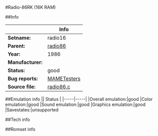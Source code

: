 #Radio-86RK (16K RAM)

##Info

||Info|
|-----|-----|
|**Setname:**|radio16
|**Parent:**|[radio86](radio86.md)
|**Year:**|1986
|**Manufacturer:**|<unknown>
|**Status:**|good
|**Bug reports:**|[MAMETesters](http://mametesters.org/view_all_set.php?type=1&temporary=y&search=radio86.c)
|**Source file:**|[radio86.c](https://github.com/mamedev/mame/blob/master/src/mess/drivers/radio86.c)

##Emulation info
|| Status |
|-----|-----|
|Overall emulation:|good
|Color emulation:|good
|Sound emulation:|good
|Graphics emulation:|good
|Savestates:|unsupported

##Tech info

##Romset info

<!--- START OF EDITED COMMENT DO NOT TOUCH TEXT ABOVE-->
